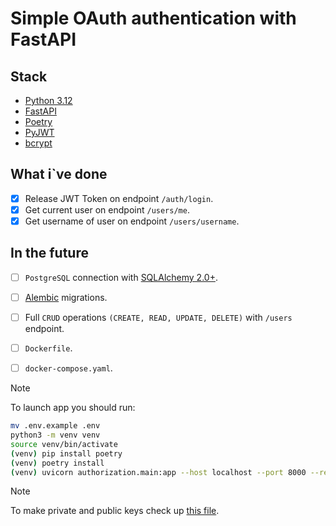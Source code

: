 # Simple OAuth authentication with FastAPI

## Stack

- [Python 3.12](https://github.com/python/cpython)
- [FastAPI](https://github.com/tiangolo/fastapi)
- [Poetry](https://github.com/python-poetry/poetry)
- [PyJWT](https://github.com/jpadilla/pyjwt)
- [bcrypt](https://github.com/pyca/bcrypt)

## What i`ve done

- [x] Release JWT Token on endpoint `/auth/login`.
- [x] Get current user on endpoint `/users/me`.
- [x] Get username of user on endpoint `/users/username`.

## In the future
- [ ] `PostgreSQL` connection with [SQLAlchemy 2.0+](https://github.com/sqlalchemy/sqlalchemy).
- [ ] [Alembic](https://github.com/sqlalchemy/alembic) migrations.
- [ ] Full `CRUD` operations `(CREATE, READ, UPDATE, DELETE)` with `/users` endpoint.
- [ ] `Dockerfile`.
- [ ] `docker-compose.yaml`.


> [!NOTE]
> To launch app you should run:
> ```bash
> mv .env.example .env
> python3 -m venv venv
> source venv/bin/activate
> (venv) pip install poetry
> (venv) poetry install
> (venv) uvicorn authorization.main:app --host localhost --port 8000 --reload
> ```

> [!NOTE]
> To make private and public keys check up [this file](./authorization//auth/README.md).

